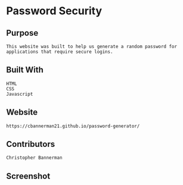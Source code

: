 # Password Security

## Purpose
    This website was built to help us generate a random password for applications that require secure logins.

## Built With
    HTML
    CSS
    Javascript

## Website
    https://cbannerman21.github.io/password-generator/

## Contributors
    Christopher Bannerman

## Screenshot
    